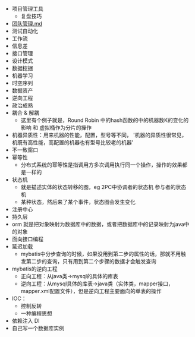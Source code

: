 - 项目管理工具
  - 复盘技巧
- [团队管理.md](%E5%9B%A2%E9%98%9F%E7%AE%A1%E7%90%86.md)
- 测试自动化
- 工作流
- 信息差
- 接口管理
- 设计模式
- 数据挖掘
- 机器学习
- 时空序列
- 数据资产
- 逆向工程
- 政治成熟
- 耦合 & 解耦
  - 这里有个例子就是，Round Robin 中的hash函数的中的机器数K的变化的影响 和 虚拟桶作为分片的操作
- 机器异质性：用来机器的性能，配置，型号等不同， '机器的异质性很常见，机既有高性能，高配置的机器也有型号比较老的机器'
- 不一致窗口
- 幂等性 
  - 分布式系统的幂等性是指调用方多次调用执行同一个操作，操作的效果都是一样的
- 状态机
  - 就是描述实体的状态转移的图，eg 2PC中协调者的状态机 参与者的状态机
  - 某种状态，然后来了某个事件，状态图会发生变化
- 注册中心
- 持久层
- orm 就是把对象映射为数据库中的数据，或者把数据库中的记录映射为java中的对象
- 面向接口编程
- 延迟加载
  - mybatis中分步查询的时候，如果没用到第二步的属性的话，那就不用触发第二步的查询，只有用到第二个步骤的数据才会触发查询
- mybatis的逆向工程
  - 正向工程：从java类->mysql的具体的库表
  - 逆向工程：从mysql具体的库表->java类（实体类，mapper接口，mapper.xml配置文件），但是逆向工程主要面向的单表的操作
- IOC：
  - 控制反转
  - 一种编程思想
- 依赖注入 DI
- 自己写一个数据库实例